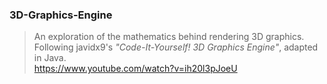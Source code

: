 ### 3D-Graphics-Engine
> An exploration of the mathematics behind rendering 3D graphics. <br>
> Following javidx9's *"Code-It-Yourself! 3D Graphics Engine"*, adapted in Java. <br>
> https://www.youtube.com/watch?v=ih20l3pJoeU

